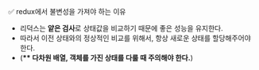 ✅ redux에서 불변성을 가져야 하는 이유
* 리덕스는 <b>얕은 검사</b>로 상태값을 비교하기 때문에 좋은 성능을 유지한다.
* 따라서 이전 상태와의 정상적인 비교를 위해서, 항상 새로운 상태를 할당해주어야 한다.
* (<b>** 다차원 배열, 객체를 가진 상태를 다룰 때 주의해야 한다.</b>)